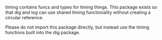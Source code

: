 timing contains funcs and types for timing things. This package exists so that dig and log can use shared timing functionality without creating a circular reference. 

Please do not import this package directly, but instead use the timing functions built into the dig package.